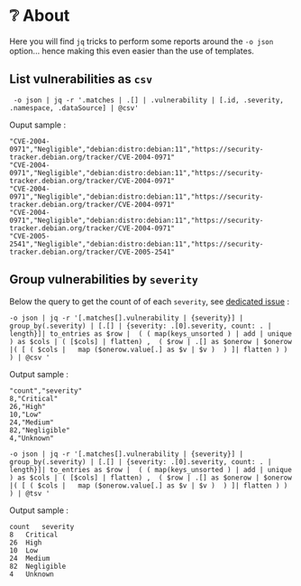# ❔ About

Here you will find `jq` tricks to perform some reports around the `-o json` option... hence making this even easier
than the use of templates.

## List vulnerabilities as  `csv`

```
 -o json | jq -r '.matches | .[] | .vulnerability | [.id, .severity, .namespace, .dataSource] | @csv'
```

Ouput sample : 

```csv
"CVE-2004-0971","Negligible","debian:distro:debian:11","https://security-tracker.debian.org/tracker/CVE-2004-0971"
"CVE-2004-0971","Negligible","debian:distro:debian:11","https://security-tracker.debian.org/tracker/CVE-2004-0971"
"CVE-2004-0971","Negligible","debian:distro:debian:11","https://security-tracker.debian.org/tracker/CVE-2004-0971"
"CVE-2004-0971","Negligible","debian:distro:debian:11","https://security-tracker.debian.org/tracker/CVE-2004-0971"
"CVE-2005-2541","Negligible","debian:distro:debian:11","https://security-tracker.debian.org/tracker/CVE-2005-2541"
```

## Group vulnerabilities by `severity`

Below the query to get the count of of each `severity`, see [dedicated issue](https://github.com/opt-nc/grype-contribs/issues/8) :


```shell
-o json | jq -r '[.matches[].vulnerability | {severity}] | group_by(.severity) | [.[] | {severity: .[0].severity, count: . | length}]| to_entries as $row |  ( ( map(keys_unsorted ) | add | unique ) as $cols | ( [$cols] | flatten) ,  ( $row | .[] as $onerow | $onerow |( [ ( $cols |   map ($onerow.value[.] as $v | $v )  ) ]| flatten ) ) ) | @csv '
```

Output sample :

```csv
"count","severity"
8,"Critical"
26,"High"
10,"Low"
24,"Medium"
82,"Negligible"
4,"Unknown"
```

```shell
-o json | jq -r '[.matches[].vulnerability | {severity}] | group_by(.severity) | [.[] | {severity: .[0].severity, count: . | length}]| to_entries as $row |  ( ( map(keys_unsorted ) | add | unique ) as $cols | ( [$cols] | flatten) ,  ( $row | .[] as $onerow | $onerow |( [ ( $cols |   map ($onerow.value[.] as $v | $v )  ) ]| flatten ) ) ) | @tsv '
```
Output sample :

```
count	severity
8	Critical
26	High
10	Low
24	Medium
82	Negligible
4	Unknown
```
